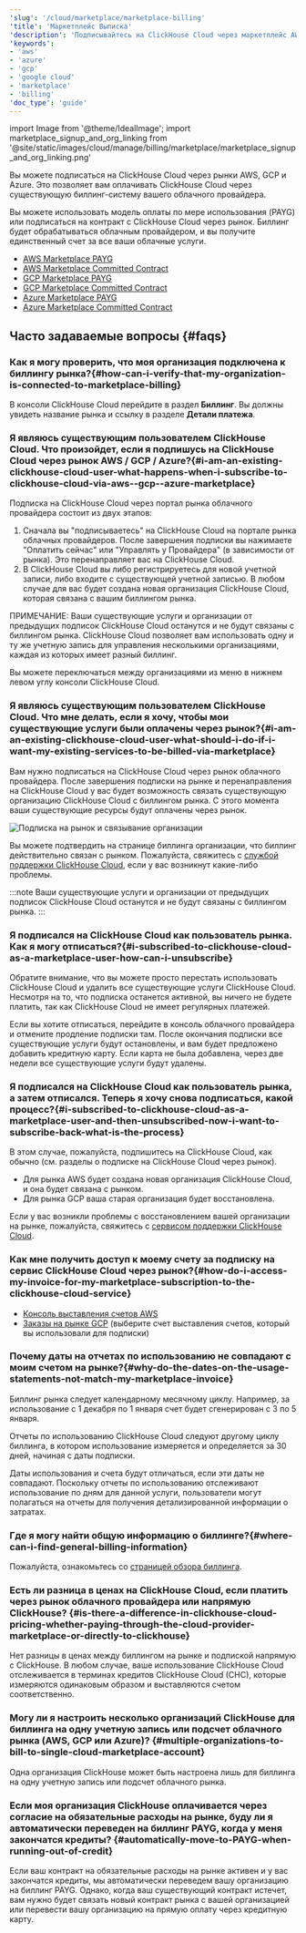 ```yaml
---
'slug': '/cloud/marketplace/marketplace-billing'
'title': 'Маркетплейс Выписка'
'description': 'Подписывайтесь на ClickHouse Cloud через маркетплейс AWS, GCP и Azure.'
'keywords':
- 'aws'
- 'azure'
- 'gcp'
- 'google cloud'
- 'marketplace'
- 'billing'
'doc_type': 'guide'
---
```

import Image from '@theme/IdealImage';
import marketplace_signup_and_org_linking from '@site/static/images/cloud/manage/billing/marketplace/marketplace_signup_and_org_linking.png'

Вы можете подписаться на ClickHouse Cloud через рынки AWS, GCP и Azure. Это позволяет вам оплачивать ClickHouse Cloud через существующую биллинг-систему вашего облачного провайдера.

Вы можете использовать модель оплаты по мере использования (PAYG) или подписаться на контракт с ClickHouse Cloud через рынок. Биллинг будет обрабатываться облачным провайдером, и вы получите единственный счет за все ваши облачные услуги.

- [AWS Marketplace PAYG](/cloud/billing/marketplace/aws-marketplace-payg)
- [AWS Marketplace Committed Contract](/cloud/billing/marketplace/aws-marketplace-committed-contract)
- [GCP Marketplace PAYG](/cloud/billing/marketplace/gcp-marketplace-payg)
- [GCP Marketplace Committed Contract](/cloud/billing/marketplace/gcp-marketplace-committed-contract)
- [Azure Marketplace PAYG](/cloud/billing/marketplace/azure-marketplace-payg)
- [Azure Marketplace Committed Contract](/cloud/billing/marketplace/azure-marketplace-committed-contract)

## Часто задаваемые вопросы {#faqs}

### Как я могу проверить, что моя организация подключена к биллингу рынка?​ {#how-can-i-verify-that-my-organization-is-connected-to-marketplace-billing}

В консоли ClickHouse Cloud перейдите в раздел **Биллинг**. Вы должны увидеть название рынка и ссылку в разделе **Детали платежа**.

### Я являюсь существующим пользователем ClickHouse Cloud. Что произойдет, если я подпишусь на ClickHouse Cloud через рынок AWS / GCP / Azure?​ {#i-am-an-existing-clickhouse-cloud-user-what-happens-when-i-subscribe-to-clickhouse-cloud-via-aws--gcp--azure-marketplace}

Подписка на ClickHouse Cloud через портал рынка облачного провайдера состоит из двух этапов:
1. Сначала вы "подписываетесь" на ClickHouse Cloud на портале рынка облачных провайдеров. После завершения подписки вы нажимаете "Оплатить сейчас" или "Управлять у Провайдера" (в зависимости от рынка). Это перенаправляет вас на ClickHouse Cloud.
2. В ClickHouse Cloud вы либо регистрируетесь для новой учетной записи, либо входите с существующей учетной записью. В любом случае для вас будет создана новая организация ClickHouse Cloud, которая связана с вашим биллингом рынка.

ПРИМЕЧАНИЕ: Ваши существующие услуги и организации от предыдущих подписок ClickHouse Cloud останутся и не будут связаны с биллингом рынка. ClickHouse Cloud позволяет вам использовать одну и ту же учетную запись для управления несколькими организациями, каждая из которых имеет разный биллинг.

Вы можете переключаться между организациями из меню в нижнем левом углу консоли ClickHouse Cloud.

### Я являюсь существующим пользователем ClickHouse Cloud. Что мне делать, если я хочу, чтобы мои существующие услуги были оплачены через рынок?​ {#i-am-an-existing-clickhouse-cloud-user-what-should-i-do-if-i-want-my-existing-services-to-be-billed-via-marketplace}

Вам нужно подписаться на ClickHouse Cloud через рынок облачного провайдера. После завершения подписки на рынке и перенаправления на ClickHouse Cloud у вас будет возможность связать существующую организацию ClickHouse Cloud с биллингом рынка. С этого момента ваши существующие ресурсы будут оплачены через рынок.

<Image img={marketplace_signup_and_org_linking} size='md' alt='Подписка на рынок и связывание организации' border/>

Вы можете подтвердить на странице биллинга организации, что биллинг действительно связан с рынком. Пожалуйста, свяжитесь с [службой поддержки ClickHouse Cloud](https://clickhouse.com/support/program), если у вас возникнут какие-либо проблемы.

:::note
Ваши существующие услуги и организации от предыдущих подписок ClickHouse Cloud останутся и не будут связаны с биллингом рынка.
:::

### Я подписался на ClickHouse Cloud как пользователь рынка. Как я могу отписаться?​ {#i-subscribed-to-clickhouse-cloud-as-a-marketplace-user-how-can-i-unsubscribe}

Обратите внимание, что вы можете просто перестать использовать ClickHouse Cloud и удалить все существующие услуги ClickHouse Cloud. Несмотря на то, что подписка останется активной, вы ничего не будете платить, так как ClickHouse Cloud не имеет регулярных платежей.

Если вы хотите отписаться, перейдите в консоль облачного провайдера и отмените продление подписки там. После окончания подписки все существующие услуги будут остановлены, и вам будет предложено добавить кредитную карту. Если карта не была добавлена, через две недели все существующие услуги будут удалены.

### Я подписался на ClickHouse Cloud как пользователь рынка, а затем отписался. Теперь я хочу снова подписаться, какой процесс?​ {#i-subscribed-to-clickhouse-cloud-as-a-marketplace-user-and-then-unsubscribed-now-i-want-to-subscribe-back-what-is-the-process}

В этом случае, пожалуйста, подпишитесь на ClickHouse Cloud, как обычно (см. разделы о подписке на ClickHouse Cloud через рынок).

- Для рынка AWS будет создана новая организация ClickHouse Cloud, и она будет связана с рынком.
- Для рынка GCP ваша старая организация будет восстановлена.

Если у вас возникли проблемы с восстановлением вашей организации на рынке, пожалуйста, свяжитесь с [сервисом поддержки ClickHouse Cloud](https://clickhouse.com/support/program).

### Как мне получить доступ к моему счету за подписку на сервис ClickHouse Cloud через рынок?​ {#how-do-i-access-my-invoice-for-my-marketplace-subscription-to-the-clickhouse-cloud-service}

- [Консоль выставления счетов AWS](https://us-east-1.console.aws.amazon.com/billing/home)
- [Заказы на рынке GCP](https://console.cloud.google.com/marketplace/orders) (выберите счет выставления счетов, который вы использовали для подписки)

### Почему даты на отчетах по использованию не совпадают с моим счетом на рынке?​ {#why-do-the-dates-on-the-usage-statements-not-match-my-marketplace-invoice}

Биллинг рынка следует календарному месячному циклу. Например, за использование с 1 декабря по 1 января счет будет сгенерирован с 3 по 5 января.

Отчеты по использованию ClickHouse Cloud следуют другому циклу биллинга, в котором использование измеряется и определяется за 30 дней, начиная с даты подписки.

Даты использования и счета будут отличаться, если эти даты не совпадают. Поскольку отчеты по использованию отслеживают использование по дням для данной услуги, пользователи могут полагаться на отчеты для получения детализированной информации о затратах.

### Где я могу найти общую информацию о биллинге?​ {#where-can-i-find-general-billing-information}

Пожалуйста, ознакомьтесь со [страницей обзора биллинга](/cloud/manage/billing).

### Есть ли разница в ценах на ClickHouse Cloud, если платить через рынок облачного провайдера или напрямую ClickHouse? {#is-there-a-difference-in-clickhouse-cloud-pricing-whether-paying-through-the-cloud-provider-marketplace-or-directly-to-clickhouse}

Нет разницы в ценах между биллингом на рынке и подпиской напрямую с ClickHouse. В любом случае, ваше использование ClickHouse Cloud отслеживается в терминах кредитов ClickHouse Cloud (CHC), которые измеряются одинаковым образом и выставляются счетом соответственно.

### Могу ли я настроить несколько организаций ClickHouse для биллинга на одну учетную запись или подсчет облачного рынка (AWS, GCP или Azure)? {#multiple-organizations-to-bill-to-single-cloud-marketplace-account}

Одна организация ClickHouse может быть настроена лишь для биллинга на одну учетную запись или подсчет облачного рынка.

### Если моя организация ClickHouse оплачивается через согласие на обязательные расходы на рынке, буду ли я автоматически переведен на биллинг PAYG, когда у меня закончатся кредиты? {#automatically-move-to-PAYG-when-running-out-of-credit}

Если ваш контракт на обязательные расходы на рынке активен и у вас закончатся кредиты, мы автоматически переведем вашу организацию на биллинг PAYG. Однако, когда ваш существующий контракт истечет, вам нужно будет связать новый контракт рынка с вашей организацией или перевести вашу организацию на прямую оплату через кредитную карту.